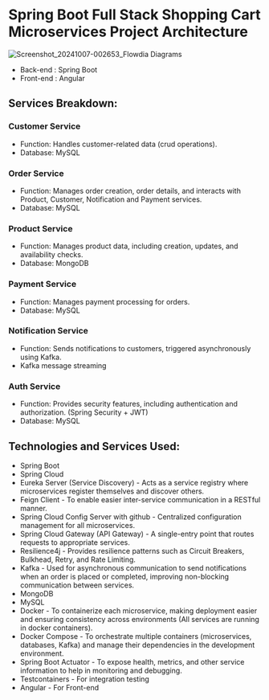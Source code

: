 # Spring Boot Full Stack Shopping Cart Microservices Project Architecture

![Screenshot_20241007-002653_Flowdia Diagrams](https://github.com/user-attachments/assets/c6c386f7-a055-4ba4-be55-87bd3a62cade)


- Back-end : Spring Boot
- Front-end : Angular

## Services Breakdown:

### Customer Service
- Function: Handles customer-related data (crud operations).
- Database: MySQL

### Order Service
- Function: Manages order creation, order details, and interacts with Product, Customer, Notification and Payment services.
- Database: MySQL
  
### Product Service
- Function: Manages product data, including creation, updates, and availability checks.
- Database: MongoDB

### Payment Service
- Function: Manages payment processing for orders.
- Database: MySQL

### Notification Service
- Function: Sends notifications to customers, triggered asynchronously using Kafka.
- Kafka message streaming

### Auth Service
- Function: Provides security features, including authentication and authorization. (Spring Security + JWT)
- Database: MySQL

## Technologies and Services Used:
- Spring Boot
- Spring Cloud
- Eureka Server (Service Discovery) - Acts as a service registry where microservices register themselves and discover others.
- Feign Client - To enable easier inter-service communication in a RESTful manner.
- Spring Cloud Config Server with github - Centralized configuration management for all microservices.
- Spring Cloud Gateway (API Gateway) - A single-entry point that routes requests to appropriate services.
- Resilience4j - Provides resilience patterns such as Circuit Breakers, Bulkhead, Retry, and Rate Limiting.
- Kafka - Used for asynchronous communication to send notifications when an order is placed or completed, improving non-blocking communication between services.
- MongoDB
- MySQL
- Docker - To containerize each microservice, making deployment easier and ensuring consistency across environments (All services are running in docker containers).
- Docker Compose - To orchestrate multiple containers (microservices, databases, Kafka) and manage their dependencies in the development environment.
- Spring Boot Actuator - To expose health, metrics, and other service information to help in monitoring and debugging.
- Testcontainers - For integration testing
- Angular - For Front-end
